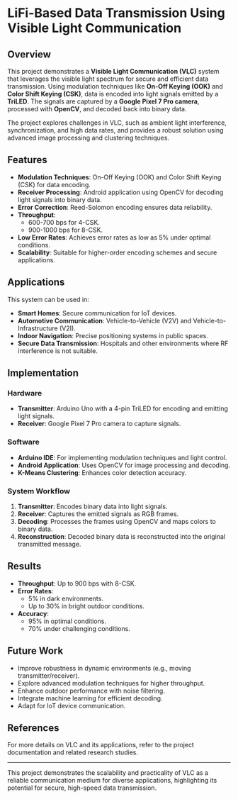 # LiFi-Based Data Transmission Using Visible Light Communication

## Overview

This project demonstrates a **Visible Light Communication (VLC)** system that leverages the visible light spectrum for secure and efficient data transmission. Using modulation techniques like **On-Off Keying (OOK)** and **Color Shift Keying (CSK)**, data is encoded into light signals emitted by a **TriLED**. The signals are captured by a **Google Pixel 7 Pro camera**, processed with **OpenCV**, and decoded back into binary data. 

The project explores challenges in VLC, such as ambient light interference, synchronization, and high data rates, and provides a robust solution using advanced image processing and clustering techniques.

## Features

- **Modulation Techniques**: On-Off Keying (OOK) and Color Shift Keying (CSK) for data encoding.
- **Receiver Processing**: Android application using OpenCV for decoding light signals into binary data.
- **Error Correction**: Reed-Solomon encoding ensures data reliability.
- **Throughput**:
  - 600-700 bps for 4-CSK.
  - 900-1000 bps for 8-CSK.
- **Low Error Rates**: Achieves error rates as low as 5% under optimal conditions.
- **Scalability**: Suitable for higher-order encoding schemes and secure applications.

## Applications

This system can be used in:

- **Smart Homes**: Secure communication for IoT devices.
- **Automotive Communication**: Vehicle-to-Vehicle (V2V) and Vehicle-to-Infrastructure (V2I).
- **Indoor Navigation**: Precise positioning systems in public spaces.
- **Secure Data Transmission**: Hospitals and other environments where RF interference is not suitable.

## Implementation

### Hardware
- **Transmitter**: Arduino Uno with a 4-pin TriLED for encoding and emitting light signals.
- **Receiver**: Google Pixel 7 Pro camera to capture signals.

### Software
- **Arduino IDE**: For implementing modulation techniques and light control.
- **Android Application**: Uses OpenCV for image processing and decoding.
- **K-Means Clustering**: Enhances color detection accuracy.

### System Workflow
1. **Transmitter**: Encodes binary data into light signals.
2. **Receiver**: Captures the emitted signals as RGB frames.
3. **Decoding**: Processes the frames using OpenCV and maps colors to binary data.
4. **Reconstruction**: Decoded binary data is reconstructed into the original transmitted message.

## Results

- **Throughput**: Up to 900 bps with 8-CSK.
- **Error Rates**:
  - 5% in dark environments.
  - Up to 30% in bright outdoor conditions.
- **Accuracy**:
  - 95% in optimal conditions.
  - 70% under challenging conditions.

## Future Work

- Improve robustness in dynamic environments (e.g., moving transmitter/receiver).
- Explore advanced modulation techniques for higher throughput.
- Enhance outdoor performance with noise filtering.
- Integrate machine learning for efficient decoding.
- Adapt for IoT device communication.

## References

For more details on VLC and its applications, refer to the project documentation and related research studies.

---

This project demonstrates the scalability and practicality of VLC as a reliable communication medium for diverse applications, highlighting its potential for secure, high-speed data transmission.
